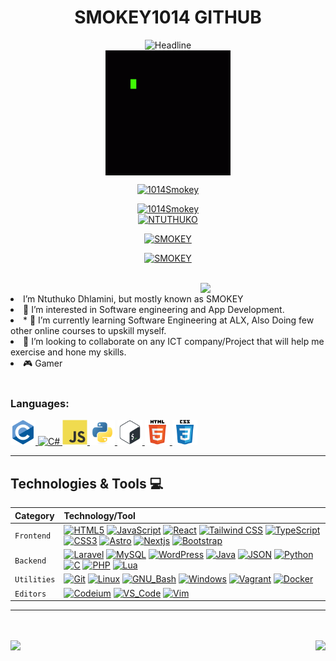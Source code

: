 <h1 align="center"> SMOKEY1014 GITHUB  </h1>
 <div align="center">
  <img src="https://readme-typing-svg.herokuapp.com?color=0000FF&size=32&center=true&vCenter=true&width=600&height=50&lines=👨‍💻+++Hi+there+I'm+Ntuthuko;Also+known+as+SMOKEY%F0%9F%91%8B;👨‍💻+++Full-Stack+Developer;👨🏽‍🔬+🖱️+++Software+Engineer;🌐+++Web+Developer;✅+++Problem+Solver;🏄🏽+++Freelancer;🤵🏽‍♂️+++Administrator" alt="Headline" />
</div>

<div align="center">
   <a  href = "https://youtu.be/ruawVE5GwM8">
<img align = "center" src = "https://github.com/SMOKEY1014/VSCode/blob/master/Code%20Coding%20GIF%20-%20Code%20Coding%20Programming%20-%20Discover%20&%20Share%20GIFs.gif?raw=true" width="200px />
   </a>
</div>
<br>
<div align="center">
<p align="center"> <a href="https://smk-digitalcard.netlify.app/" target="blank"><img src="https://img.shields.io/badge/About_Me-smokey-9cf?style=for-the-badge&logo=beacons&color=blue" alt="1014Smokey" /></a> </p>

<p align-items="center"> <a href="https://twitter.com/1014Smokey" target="blank"><img src="https://img.shields.io/twitter/follow/1014Smokey?logo=twitter&style=for-the-badge" alt="1014Smokey" /></a> 
<br>
<span><a href="https://www.linkedin.com/in/ntuthuko-dhlamini/" target="blank"><img src="https://img.shields.io/badge/LinkedIn-0077B5?style=for-the-badge&logo=linkedin&logoColor=white" alt="NTUTHUKO" /></a></span>

<span><a href="mailto:smokeydhlamini@gmail.com" target="blank"><img src="https://img.shields.io/badge/Gmail-D14836?style=for-the-badge&logo=gmail&logoColor=white" alt="SMOKEY" /></a></span>

<span><a href="https://instagram.com/smokey1014?igshid=MzNlNGNkZWQ4Mg==" target="blank"><img src="https://img.shields.io/badge/Instagram-E4405F?style=for-the-badge&logo=instagram&logoColor=white" alt="SMOKEY" /></a></span>
</p>

</div>
<br>

<div align="right">
  <img align="right" src="https://user-images.githubusercontent.com/63050133/156676671-d5b2e362-97d4-4404-9447-dd71ddfea82f.gif" width="200px"/>
</div>
<br>
<li>  I’m Ntuthuko Dhlamini, but mostly known as SMOKEY </li>
<li>  👀 I’m interested in Software engineering and App Development.</li>
<li>*  🌱 I’m currently learning Software Engineering at ALX, Also Doing few other online courses to upskill myself.</li>
<li>  💞️ I’m looking to collaborate on any ICT company/Project that will help me exercise and hone my skills.</li>
<li>  🎮 Gamer 
<br><br>

<h3 align="left">Languages:</h3>
<p align="left">
  <a href="https://www.cprogramming.com/" target="_blank" rel="noreferrer">
    <img src="https://raw.githubusercontent.com/devicons/devicon/master/icons/c/c-original.svg" alt="c" width="40" height="40"/>
  </a>
  <a href="https://www.cprogramming.com/" target="_blank" rel="noreferrer">
   <img src="https://cdn.jsdelivr.net/gh/devicons/devicon/icons/csharp/csharp-original.svg" alt="C#" width="40" height="40"/>
  </a>
          
  
  <a href="https://developer.mozilla.org/en-US/docs/Web/JavaScript" target="_blank" rel="noreferrer">
    <img src="https://raw.githubusercontent.com/devicons/devicon/master/icons/javascript/javascript-original.svg" alt="javascript" width="40" height="40"/>
  </a>
  <a href="https://www.python.org" target="_blank" rel="noreferrer">
    <img src="https://raw.githubusercontent.com/devicons/devicon/master/icons/python/python-original.svg" alt="python" width="40" height="40"/>
  </a>
  <a href="https://en.wikipedia.org/wiki/Bash_(Unix_shell)" target="_blank" rel="noreferrer">
    <img src="https://raw.githubusercontent.com/devicons/devicon/master/icons/bash/bash-original.svg" alt="shell" width="40" height="40"/>
  </a>
  <a href="https://www.w3schools.com/html/" target="_blank" rel="noreferrer">
    <img src="https://raw.githubusercontent.com/devicons/devicon/master/icons/html5/html5-original-wordmark.svg" alt="html5" width="40" height="40"/>
  </a>
  <a href="https://www.w3schools.com/css/" target="_blank" rel="noreferrer">
    <img src="https://raw.githubusercontent.com/devicons/devicon/master/icons/css3/css3-original-wordmark.svg" alt="css3" width="40" height="40"/>
  </a>
</p>

---

## Technologies & Tools 💻

| Category    | Technology/Tool                                                                                                                                                                                                                                                                                                                                                                                                                                                                                                                                                                                                                                                                                                                                                                                                                                                                                                                                                                                                                                                                                                                                                                                                                    |
| ----------- | ---------------------------------------------------------------------------------------------------------------------------------------------------------------------------------------------------------------------------------------------------------------------------------------------------------------------------------------------------------------------------------------------------------------------------------------------------------------------------------------------------------------------------------------------------------------------------------------------------------------------------------------------------------------------------------------------------------------------------------------------------------------------------------------------------------------------------------------------------------------------------------------------------------------------------------------------------------------------------------------------------------------------------------------------------------------------------------------------------------------------------------------------------------------------------------------------------------------------------------- |
| `Frontend`  | [![HTML5](https://img.shields.io/badge/-HTML5-E34F26?&style=flat-square&logo=html5&labelColor=282828)](https://developer.mozilla.org/en-US/docs/Web/HTML) [![JavaScript](https://img.shields.io/badge/-JavaScript-F7DF1E?logo=javascript&style=flat-square&labelColor=282828)](https://developer.mozilla.org/en-US/docs/Web/javascript) [![React](https://img.shields.io/badge/-React-61DAFB?logo=react&style=flat-square&labelColor=282828)](https://reactjs.org/) [![Tailwind CSS](https://img.shields.io/badge/-Tailwind_CSS-06B6D4?logo=tailwindcss&style=flat-square&labelColor=282828)](https://tailwindcss.com/) [![TypeScript](https://img.shields.io/badge/-TypeScript-3178C6?logo=typescript&style=flat-square&logoColor=1572B6&labelColor=282828)](https://www.typescriptlang.org/) [![CSS3](https://img.shields.io/badge/-CSS3-1572B6?logo=css3&style=flat-square&logoColor=1572B6&labelColor=282828)](https://developer.mozilla.org/en-US/docs/Web/CSS) [![Astro](https://img.shields.io/badge/-Astro-BC52EE?logo=astro&style=flat-square&labelColor=282828)](https://astro.build/) [![Nextjs](https://img.shields.io/badge/-Next.js-000000?logo=nextdotjs&style=flat-square&labelColor=282828)](https://nextjs.org/) [![Bootstrap](https://img.shields.io/badge/≡-Bootstrap-7952B3?logo=bootstrap&style=flat-square&labelColor=282828)](https://getbootstrap.com/) |
| `Backend`   | [![Laravel](https://img.shields.io/badge/-Laravel-FF2D20?logo=laravel&style=flat-square&labelColor=282828)](https://laravel.com/) [![MySQL](https://img.shields.io/badge/-MySQL-4479A1?logo=mysql&style=flat-square&labelColor=282828)](https://www.mysql.com/) [![WordPress](https://img.shields.io/badge/-WordPress-21759B?logo=wordpress&style=flat-square&logoColor=1572B6&labelColor=282828)](https://wordpress.com/) [![Java](https://img.shields.io/badge/-Java-004466?logo=coffeescript&style=flat-square&logoColor=004466&labelColor=282828)](https://www.java.com/) [![JSON](https://img.shields.io/badge/-JSON-000000?logo=json&style=flat-square&logoColor=000000&labelColor=282828)](https://www.json.org/json-en.html) [![Python](https://img.shields.io/badge/≡-Python-3776AB?logo=Python&style=flat-square&labelColor=282828)](https://www.python.org/) [![C](https://img.shields.io/badge/≡-Language-A8B9CC?logo=C&style=flat-square&labelColor=282828)](https://www.gnu.org/software/gnu-c-manual/gnu-c-manual.html) [![PHP](https://img.shields.io/badge/≡-PHP-777BB4?logo=php&style=flat-square&labelColor=282828)](https://www.php.net/) [![Lua](https://img.shields.io/badge/≡-Lua-004daa?logo=lua&style=flat-square&labelColor=282828)](https://www.lua.org/)                                                                                                                                                                                                                                                                                                                                                                                                                                                                                               |
| `Utilities` | [![Git](https://img.shields.io/badge/-Git-F05032?logo=git&style=flat-square&labelColor=282828)](https://git-scm.com/) [![Linux](https://img.shields.io/badge/-Linux-FCC624?logo=linux&style=flat-square&labelColor=282828)](https://www.linux.org/pages/download/) [![GNU_Bash](https://img.shields.io/badge/-GNU_Bash-4EAA25?logo=GNU-Bash&style=flat-square&labelColor=282828)](https://www.gnu.org/software/bash/) [![Windows](https://img.shields.io/badge/-Windows-0078D4?logo=windows&style=flat-square&logoColor=0078D4&labelColor=282828)](https://www.microsoft.com/es-co/windows) [![Vagrant](https://img.shields.io/badge/≡-Vagrant-1563FF?logo=vagrant&style=flat-square&logoColor=1563FF&labelColor=282828)](https://www.vagrantup.com/) [![Docker](https://img.shields.io/badge/≡-Docker-004daa?logo=docker&style=flat-square&labelColor=282828)](https://www.docker.org/)                                                                                                                                                                                                                                                                                                                                                                                                                                                                                                                                                                                                                                       |
| `Editors`   | [![Codeium](https://img.shields.io/badge/-Codeium-09B6A2?logo=codeium&style=flat-square&logoColor=90E59A&labelColor=282828)](https://codeium.com/) [![VS_Code](https://img.shields.io/badge/-VS_Code-007ACC?logo=visual-studio-code&style=flat-square&logoColor=007ACC&labelColor=282828)](https://code.visualstudio.com/) [![Vim](https://img.shields.io/badge/≡-Vim-019733?logo=Vim&style=flat-square&logoColor=019733&labelColor=282828)](https://www.vim.org/)                                                                                                                                                                                                                                                                                                                                                                                                                                                                                                                                                                                                                                                                                                                                                                                                                                                                                                         |

---

<br><br>
<img align="left" width="450" src="https://github-readme-stats.vercel.app/api?username=SMOKEY1014&show_icons=true&theme=cobalt&count_private=true&hide=stars,issues" />
<img align="right" src="https://github-readme-stats.vercel.app/api/top-langs/?username=SMOKEY1014&layout=compact" />
